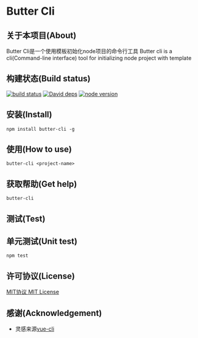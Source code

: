 Butter Cli
============

关于本项目(About)
---------
Butter Cli是一个使用模板初始化node项目的命令行工具
Butter cli is a cli(Command-line interface) tool for initializing node project with template

构建状态(Build status)
---------
[![build status][travis-image]][travis-url]
[![David deps][david-image]][david-url]
[![node version][node-image]][node-url]

[travis-image]: https://img.shields.io/travis/baka397/Orc-Engine/master.svg?style=flat-square
[travis-url]: https://travis-ci.org/baka397/Orc-Engine
[david-image]: https://img.shields.io/david/baka397/Orc-Engine.svg?style=flat-square
[david-url]: https://david-dm.org/baka397/Orc-Engine
[node-image]: https://img.shields.io/badge/node.js-%3E=_4-green.svg?style=flat-square
[node-url]: http://nodejs.org/download/

安装(Install)
---------
```
npm install butter-cli -g
```

使用(How to use)
---------
```
butter-cli <project-name>
```

获取帮助(Get help)
---------
```
butter-cli
```

测试(Test)
---------
## 单元测试(Unit test)
```
npm test
```

许可协议(License)
----------
[MIT协议 MIT License](./LICENSE)

感谢(Acknowledgement)
----------
- 灵感来源[vue-cli](https://github.com/vuejs/vue-cli)